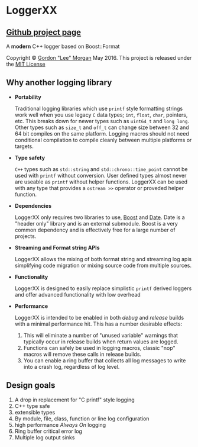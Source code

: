 
LoggerXX
========

[Github project page](https://github.com/static-neurotoxin/LoggerXX/wiki)
-------------------------------------------------------------------------

A **modern** C++ logger based on Boost::Format

Copyright © [Gordon "Lee" Morgan](mailto:valk.erie.fod.der+loggerxx@gmail.com?subject=LoggerXX) May 2016. This project is released under the [MIT License](license.md)

Why another logging library
---------------------------

* **Portability**

   Traditional logging libraries which use `printf` style formatting strings work well when you use legacy `C` data types;
   `int`, `float`, `char`, pointers, etc. This breaks down for newer types such as `uint64_t` and `long long`.
   Other types such as `size_t` and `off_t` can change size between 32 and 64 bit compiles on the same platform.
   Logging macros should not need conditional compilation to compile cleanly between multiple platforms or targets.

* **Type safety**

   `C++` types such as `std::string` and `std::chrono::time_point` cannot be used with `printf` without conversion.
   User defined types almost never are useable as `printf` without helper functions.
   LoggerXX can be used with any type that provides a `ostream >>` operator or proveded helper function.

* **Dependencies**

   LoggerXX only requires two libraries to use, [Boost](http://www.boost.org) and [Date](http://howardhinnant.github.io/date_v2.html).
   Date is a "header only" library and is an external submodule.
   Boost is a very common dependency and is effectively free for a large number of projects.

* **Streaming and Format string APIs**

   LoggerXX allows the mixing of both format string and streaming log apis simplifying code migration or mixing source code from multiple sources.

* **Functionality**

   LoggerXX is designed to easily replace simplistic `printf` derived loggers and offer advanced functionality with low overhead

* **Performance**

   LoggerXX is intended to be enabled in both *debug* and *release* builds with a minimal performance hit.
   This has a number desirable effects:
   1. This will eliminate a number of "unused variable" warnings that typically occur in release builds when return values are logged.
   2. Functions can safely be used in logging macros, classic "nop" macros will remove these calls in release builds.
   3. You can enable a ring buffer that collects all log messages to write into a crash log, regardless of log level.

Design goals
------------

1. A drop in replacement for "C printf" style logging
2. C++ type safe
3. extensible types
4. By module, file, class, function or line log configuration
5. high performance *Always On* logging
6. Ring buffer critical error log
7. Multiple log output sinks


